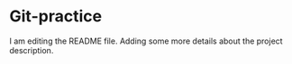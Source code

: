 # Git-practice
I am editing the README file. Adding some more details about the project description.
